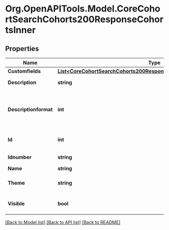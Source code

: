 # Org.OpenAPITools.Model.CoreCohortSearchCohorts200ResponseCohortsInner

## Properties

Name | Type | Description | Notes
------------ | ------------- | ------------- | -------------
**Customfields** | [**List&lt;CoreCohortSearchCohorts200ResponseCohortsInnerCustomfieldsInner&gt;**](CoreCohortSearchCohorts200ResponseCohortsInnerCustomfieldsInner.md) |  | [optional] 
**Description** | **string** | cohort description | [optional] 
**Descriptionformat** | **int** | description format (1 &#x3D; HTML, 0 &#x3D; MOODLE, 2 &#x3D; PLAIN, or 4 &#x3D; MARKDOWN) | [optional] 
**Id** | **int** | ID of the cohort | [optional] [default to null]
**Idnumber** | **string** | cohort idnumber | [optional] 
**Name** | **string** | cohort name | [optional] 
**Theme** | **string** | cohort theme | [optional] [default to "null"]
**Visible** | **bool** | cohort visible | [optional] [default to null]

[[Back to Model list]](../README.md#documentation-for-models) [[Back to API list]](../README.md#documentation-for-api-endpoints) [[Back to README]](../README.md)

